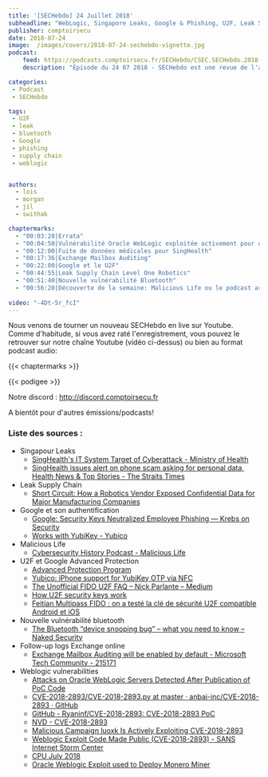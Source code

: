 ```yaml
---
title: '[SECHebdo] 24 Juillet 2018'
subheadline: "WebLogic, Singapore Leaks, Google & Phishing, U2F, Leak Supply Chain, vuln Bluetooth, etc."
publisher: comptoirsecu
date: 2018-07-24
image:  /images/covers/2018-07-24-sechebdo-vignette.jpg
podcast:
    feed: https://podcasts.comptoirsecu.fr/SECHebdo/CSEC.SECHebdo.2018-07-24.mp3
    description: "Épisode du 24 07 2018 - SECHebdo est une revue de l'actualité cybersécurité réalisée en live sur Youtube, généralement le mardi soir."

categories:
 - Podcast
 - SECHebdo

tags:
 - U2F
 - leak
 - bluetooth
 - Google 
 - phishing
 - supply chain
 - weblogic


authors:
  - lois
  - morgan
  - jil
  - swithak

chaptermarks:
  - "00:03:28|Errata"
  - "00:04:50|Vulnérabilité Oracle WebLogic exploitée activement pour du XMR Mining"
  - "00:12:00|Fuite de données médicales pour SingHealth"
  - "00:17:36|Exchange Mailbox Auditing"
  - "00:22:00|Google et le U2F"
  - "00:44:55|Leak Supply Chain Level One Robotics"
  - "00:51:40|Nouvelle vulnérabilité Bluetooth"
  - "00:56:20|Découverte de la semaine: Malicious Life ou le podcast archéologique de la cybersécurité [EN]"
  
video: "-4Dt-5r_fcI"
---
```


Nous venons de tourner un nouveau SECHebdo en live sur Youtube. Comme d'habitude, si vous avez raté l'enregistrement, vous pouvez le retrouver sur notre chaîne Youtube (vidéo ci-dessus) ou bien au format podcast audio:

{{< chaptermarks >}}

{{< podigee >}}

Notre discord : <http://discord.comptoirsecu.fr>

A bientôt pour d'autres émissions/podcasts!

### Liste des sources :

*  Singapour Leaks
	* [SingHealth's IT System Target of Cyberattack - Ministry of Health](https://www.moh.gov.sg/content/moh_web/home/pressRoom/pressRoomItemRelease/2018/singhealth-s-it-system-target-of-cyberattack.html)
	* [SingHealth issues alert on phone scam asking for personal data, Health News & Top Stories - The Straits Times](https://www.straitstimes.com/singapore/health/singhealth-issues-alert-on-phone-scam-asking-for-personal-data)
*  Leak Supply Chain
	* [Short Circuit: How a Robotics Vendor Exposed Confidential Data for Major Manufacturing Companies](https://www.upguard.com/breaches/short-circuit-how-a-robotics-vendor-exposed-confidential-data-for-major-manufacturing-companies)
*  Google et son authentification
	* [Google: Security Keys Neutralized Employee Phishing —  Krebs on Security](https://krebsonsecurity.com/2018/07/google-security-keys-neutralized-employee-phishing/)
	* [Works with YubiKey - Yubico](https://www.yubico.com/solutions/#FIDO-U2F)
*  Malicious Life
	* [Cybersecurity History Podcast - Malicious Life](http://malicious.life/)
*  U2F et Google Advanced Protection
	* [Advanced Protection Program](https://landing.google.com/advancedprotection/)
	* [Yubico: iPhone support for YubiKey OTP via NFC](https://www.yubico.com/2017/10/iphone-support-yubikey-otp-via-nfc/)
	* [The Unofficial FIDO U2F FAQ – Nick Parlante – Medium](https://medium.com/@nparlante/the-unofficial-fido-u2f-faq-9201fa5cb4da)
	* [How U2F security keys work](https://fastmail.blog/2016/07/23/how-u2f-security-keys-work/)
	* [Feitian Multipass FIDO : on a testé la clé de sécurité U2F compatible Android et iOS](https://www.nextinpact.com/news/105600-feitian-multipass-fido-on-a-teste-cle-securite-u2f-compatible-android-et-ios.htm)
*  Nouvelle vulnérabilité bluetooth
	* [The Bluetooth “device snooping bug” – what you need to know – Naked Security](https://nakedsecurity.sophos.com/2018/07/24/the-bluetooth-device-snooping-bug-what-you-need-to-know/amp/)
*  Follow-up logs Exchange online
	* [Exchange Mailbox Auditing will be enabled by default - Microsoft Tech Community - 215171](https://techcommunity.microsoft.com/t5/Security-Privacy-and-Compliance/Exchange-Mailbox-Auditing-will-be-enabled-by-default/ba-p/215171)
*  Weblogic vulnerabilities
	* [Attacks on Oracle WebLogic Servers Detected After Publication of PoC Code](https://www.bleepingcomputer.com/news/security/attacks-on-oracle-weblogic-servers-detected-after-publication-of-poc-code/)
	* [CVE-2018-2893/CVE-2018-2893.py at master · anbai-inc/CVE-2018-2893 · GitHub](https://github.com/anbai-inc/CVE-2018-2893/blob/master/CVE-2018-2893.py)
	* [GitHub - Ryaninf/CVE-2018-2893: CVE-2018-2893 PoC](https://github.com/Ryaninf/CVE-2018-2893)
	* [NVD - CVE-2018-2893](https://nvd.nist.gov/vuln/detail/CVE-2018-2893)
	* [Malicious Campaign luoxk Is Actively Exploiting CVE-2018-2893](http://blog.netlab.360.com/malicious-campaign-luoxk-is-actively-exploiting-cve-2018-2893/)
	* [Weblogic Exploit Code Made Public (CVE-2018-2893) - SANS Internet Storm Center](https://isc.sans.edu/forums/diary/Weblogic+Exploit+Code+Made+Public+CVE20182893/23896/)
	* [CPU July 2018](http://www.oracle.com/technetwork/security-advisory/cpujul2018-4258247.html)
	* [Oracle Weblogic Exploit used to Deploy Monero Miner](https://gbhackers.com/deploy-monero-miner/)
